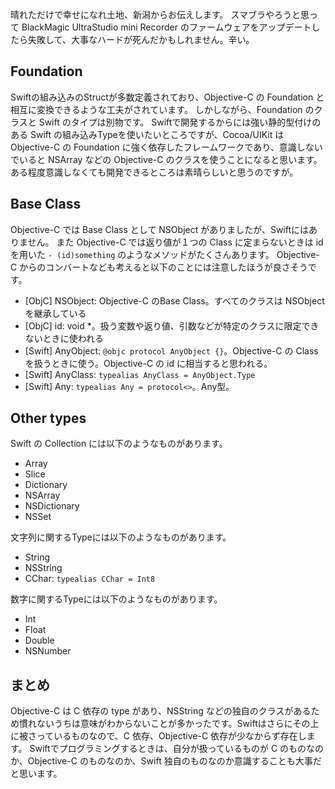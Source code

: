 晴れただけで幸せになれ土地、新潟からお伝えします。
スマブラやろうと思って BlackMagic UltraStudio mini Recorder のファームウェアをアップデートしたら失敗して、大事なハードが死んだかもしれません。辛い。

## Foundation
Swiftの組み込みのStructが多数定義されており、Objective-C の Foundation と相互に変換できるような工夫がされています。
しかしながら、Foundation のクラスと Swift のタイプは別物です。
Swiftで開発するからには強い静的型付けのある Swift の組み込みTypeを使いたいところですが、Cocoa/UIKit は Objective-C の Foundation に強く依存したフレームワークであり、意識しないでいると NSArray などの Objective-C のクラスを使うことになると思います。
ある程度意識しなくても開発できるところは素晴らしいと思うのですが。

## Base Class
Objective-C では Base Class として NSObject がありましたが、Swiftにはありません。
また Objective-C では返り値が１つの Class に定まらないときは id を用いた `- (id)something` のようなメソッドがたくさんあります。
Objective-C からのコンバートなども考えると以下のことには注意したほうが良さそうです。

* [ObjC] NSObject: Objective-C のBase Class。すべてのクラスは NSObject を継承している
* [ObjC] id: void *。扱う変数や返り値、引数などが特定のクラスに限定できないときに使われる
* [Swift] AnyObject: `@objc protocol AnyObject {}`。Objective-C の Class を扱うときに使う。Objective-C の id に相当すると思われる。
* [Swift] AnyClass: `typealias AnyClass = AnyObject.Type`
* [Swift] Any: `typealias Any = protocol<>`。Any型。

## Other types

Swift の Collection には以下のようなものがあります。

* Array
* Slice
* Dictionary
* NSArray
* NSDictionary
* NSSet

文字列に関するTypeには以下のようなものがあります。

* String
* NSString
* CChar:   `typealias CChar = Int8`

数字に関するTypeには以下のようなものがあります。

* Int
* Float
* Double
* NSNumber

## まとめ
Objective-C は C 依存の type があり、NSString などの独自のクラスがあるため慣れないうちは意味がわからないことが多かったです。Swiftはさらにその上に被さっているものなので、C 依存、Objective-C 依存が少なからず存在します。
Swiftでプログラミングするときは、自分が扱っているものが C のものなのか、Objective-C のものなのか、Swift 独自のものなのか意識することも大事だと思います。

